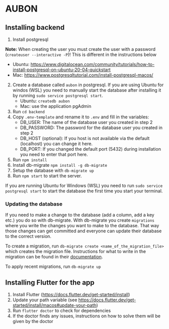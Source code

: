 # AUBON

## Installing backend

1. Install postgresql

**Note:** When creating the user you must create the user with a password (`createuser --interactive -P`)! This is different in the instructions below

- Ubuntu: <https://www.digitalocean.com/community/tutorials/how-to-install-postgresql-on-ubuntu-20-04-quickstart>
- Mac: <https://www.postgresqltutorial.com/install-postgresql-macos/>
    
2. Create a database called `aubon` in postgresql. If you are using Ubuntu for windos (WSL) you need to manually start the database after installing it by running `sudo service postgresql start`.
    - Ubuntu: `createdb aubon`
    - Mac: use the application pgAdmin
3. Run `cd backend`
4. Copy `.env-template` and rename it to `.env` and fill in the variables:
    - DB_USER: The name of the database user you created in step 2
    - DB_PASSWORD: The password for the database user you created in step 2
    - DB_HOST (optional): If you host is not available via the default (localhost) you can change it here.
    - DB_PORT: If you changed the default port (5432) during installation you need to enter that port here.
5. Run `npm install`
6. Install db-migrate `npm install -g db-migrate`
7. Setup the database with `db-migrate up`
8. Run `npm start` to start the server. 

If you are running Ubuntu for Windows (WSL) you need to run `sudo service postgresql start` to start the database the first time you start your terminal.

### Updating the database

If you need to make a change to the database (add a column, add a key etc.) you do so with db-migrate. 
With db-migrate you create `migrations` where you write the changes you want to make to the database.
That way those changes can get committed and everyone can update their database to the correct version.

To create a migration, run `db-migrate create <name_of_the_migration_file>` which creates the migration file.
Instructions for what to write in the migration can be found in their [documentation](https://db-migrate.readthedocs.io/en/latest/API/SQL/).

To apply recent migrations, run `db-migrate up`

## Installing Flutter for the app

1. Install Flutter (https://docs.flutter.dev/get-started/install)
2. Update your path variable (see https://docs.flutter.dev/get-started/install/macos#update-your-path)
3. Run `flutter doctor` to check for dependencies
4. If the doctor finds any issues, instructions on how to solve them will be given by the doctor
